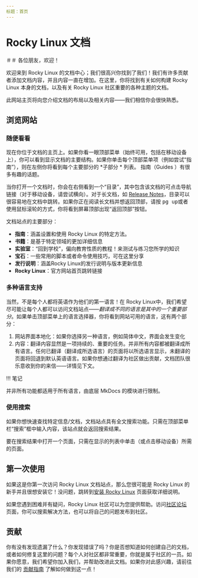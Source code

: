 ```yaml
---
标题：首页
---
```


# Rocky Linux 文档

＃＃ 各位朋友，欢迎！

欢迎来到 Rocky Linux 的文档中心；我们很高兴你找到了我们！我们有许多贡献者添加文档内容，并且内容一直在增加。在这里，你将找到有关如何构建 Rocky Linux 本身的文档，以及有关 Rocky Linux 社区重要的各种主题的文档。

此网站主页将向您介绍文档的布局以及相关内容——我们相信你会很快熟悉。

## 浏览网站

### 随便看看

现在你位于文档的主页上。如果你看一眼顶部菜单（始终可用，包括在移动设备上），你可以看到显示文档的主要结构。如果你单击每个顶部菜单项（例如尝试“指南”），则在左侧你将看到每个主要部分的 *子部分 * 列表。 指南（Guides ）有很多有趣的话题。

当你打开一个文档时，你会在右侧看到一个“目录”，其中包含该文档的可点击导航链接（对于移动设备，请尝试横向）。对于长文档，如 [Release Notes](release_notes/8.4.md)，目录可以很容易地在文档中跳转。如果你正在阅读长文档并想返回顶部，请按 <kbd>pg up</kbd>或者使用鼠标滚轮的方式，你将看到屏幕顶部出现“返回顶部”按钮。

文档站点的主要部分：

* **指南**：涵盖设置和使用 Rocky Linux 的特定方法。
* **书籍**：是基于特定领域的更加详细信息
* **实验室**：“回到学校”，偏向教育性质的教程！来测试与练习您所学的知识
* **宝石**：一些常用的脚本或者命令使用技巧，可在这里分享
* **发行说明**：涵盖Rocky Linux的发行说明与版本更新信息
* **Rocky Linux**：官方网站首页跳转链接

### 多种语言支持

当然，不是每个人都将英语作为他们的第一语言！在 Rocky Linux中，我们希望尽可能让每个人都可以访问文档站点——*翻译成不同的语言是其中的一个重要部分*。如果单击顶部菜单上的语言选择器，你将看到网站可用的语言，这有两个部分：

1. 网站界面本地化：如果你选择另一种语言，例如简体中文，界面会发生变化
1. 内容：翻译内容显然是一项持续的、重要的任务。并非所有内容都被翻译成所有语言。任何已翻译（翻译成所选语言）的页面将以所选语言显示，未翻译的页面将回退到默认英语语言。如果你想通过翻译为社区做出贡献，文档团队很乐意收到你的来信——详情见下文。

!!! 笔记

并非所有功能都适用于所有语言，由底层 MkDocs 的模块进行限制。

### 使用搜索

如果你想快速查找特定信息/文档，文档站点具有全文搜索功能。只需在顶部菜单栏“搜索”框中输入内容，该站点就会返回搜索结果。

要在搜索结果中打开一个页面，只需在显示的列表中单击（或点击移动设备）所需的页面。

## 第一次使用

如果这是你第一次访问 Rocky Linux 文档站点，那么您很可能是 Rocky Linux 的新手并且很想安装它！没问题，跳转到[安装 Rocky Linux](guides/installation.md) 页面获取详细说明。

如果您遇到困难并有疑问，Rocky Linux 社区可以为您提供帮助。访问[社区论坛](https://forums.rockylinux.org) 页面，你可以搜索解决方法，也可以将自己的问题发布到社区。


## 贡献

你有没有发现遗漏了什么？你发现错误了吗？你是否想知道如何创建自己的文档，或者如何修复这里的问题？每个人对社区都非常重要，你就是属于社区的一员。如果你愿意，我们希望你加入我们，并帮助改进此文档。如果你对此感兴趣，请前往我们的 [贡献指南](https://github.com/rocky-linux/documentation/blob/main/README.md) 了解如何做到这一点！
